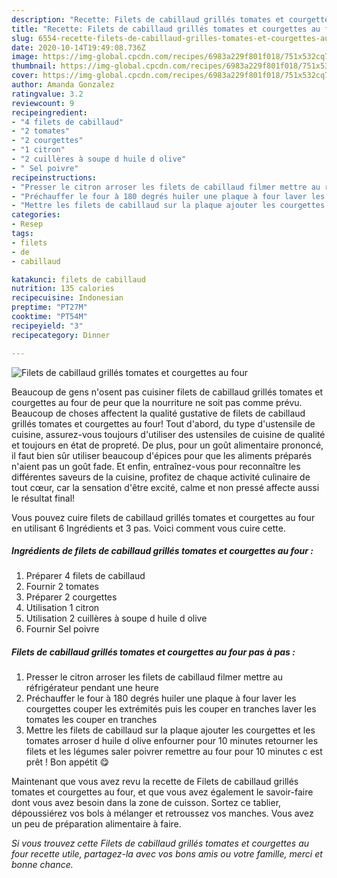 ```yaml
---
description: "Recette: Filets de cabillaud grillés tomates et courgettes au four"
title: "Recette: Filets de cabillaud grillés tomates et courgettes au four"
slug: 6554-recette-filets-de-cabillaud-grilles-tomates-et-courgettes-au-four
date: 2020-10-14T19:49:08.736Z
image: https://img-global.cpcdn.com/recipes/6983a229f801f018/751x532cq70/filets-de-cabillaud-grilles-tomates-et-courgettes-au-four-photo-principale-de-la-recette.jpg
thumbnail: https://img-global.cpcdn.com/recipes/6983a229f801f018/751x532cq70/filets-de-cabillaud-grilles-tomates-et-courgettes-au-four-photo-principale-de-la-recette.jpg
cover: https://img-global.cpcdn.com/recipes/6983a229f801f018/751x532cq70/filets-de-cabillaud-grilles-tomates-et-courgettes-au-four-photo-principale-de-la-recette.jpg
author: Amanda Gonzalez
ratingvalue: 3.2
reviewcount: 9
recipeingredient:
- "4 filets de cabillaud"
- "2 tomates"
- "2 courgettes"
- "1 citron"
- "2 cuillères à soupe d huile d olive"
- " Sel poivre"
recipeinstructions:
- "Presser le citron arroser les filets de cabillaud filmer mettre au réfrigérateur pendant une heure"
- "Préchauffer le four à 180 degrés huiler une plaque à four laver les courgettes couper les extrémités puis les couper en tranches laver les tomates les couper en tranches"
- "Mettre les filets de cabillaud sur la plaque ajouter les courgettes et les tomates arroser d huile d olive enfourner pour 10 minutes retourner les filets et les légumes saler poivrer remettre au four pour 10 minutes c est prêt ! Bon appétit 😋"
categories:
- Resep
tags:
- filets
- de
- cabillaud

katakunci: filets de cabillaud 
nutrition: 135 calories
recipecuisine: Indonesian
preptime: "PT27M"
cooktime: "PT54M"
recipeyield: "3"
recipecategory: Dinner

---
```



![Filets de cabillaud grillés tomates et courgettes au four](https://img-global.cpcdn.com/recipes/6983a229f801f018/751x532cq70/filets-de-cabillaud-grilles-tomates-et-courgettes-au-four-photo-principale-de-la-recette.jpg)

Beaucoup de gens n'osent pas cuisiner filets de cabillaud grillés tomates et courgettes au four de peur que la nourriture ne soit pas comme prévu. Beaucoup de choses affectent la qualité gustative de filets de cabillaud grillés tomates et courgettes au four! Tout d'abord, du type d'ustensile de cuisine, assurez-vous toujours d'utiliser des ustensiles de cuisine de qualité et toujours en état de propreté. De plus, pour un goût alimentaire prononcé, il faut bien sûr utiliser beaucoup d'épices pour que les aliments préparés n'aient pas un goût fade. Et enfin, entraînez-vous pour reconnaître les différentes saveurs de la cuisine, profitez de chaque activité culinaire de tout cœur, car la sensation d'être excité, calme et non pressé affecte aussi le résultat final!

<!--inarticleads1-->

Vous pouvez cuire filets de cabillaud grillés tomates et courgettes au four en utilisant 6 Ingrédients et 3 pas. Voici comment vous cuire cette.

##### Ingrédients de filets de cabillaud grillés tomates et courgettes au four :

1. Préparer 4 filets de cabillaud
1. Fournir 2 tomates
1. Préparer 2 courgettes
1. Utilisation 1 citron
1. Utilisation 2 cuillères à soupe d huile d olive
1. Fournir  Sel poivre




<!--inarticleads2-->

##### Filets de cabillaud grillés tomates et courgettes au four pas à pas :

1. Presser le citron arroser les filets de cabillaud filmer mettre au réfrigérateur pendant une heure
1. Préchauffer le four à 180 degrés huiler une plaque à four laver les courgettes couper les extrémités puis les couper en tranches laver les tomates les couper en tranches
1. Mettre les filets de cabillaud sur la plaque ajouter les courgettes et les tomates arroser d huile d olive enfourner pour 10 minutes retourner les filets et les légumes saler poivrer remettre au four pour 10 minutes c est prêt ! Bon appétit 😋




<!--inarticleads1-->

<p>
Maintenant que vous avez revu la recette de Filets de cabillaud grillés tomates et courgettes au four, et que vous avez également le savoir-faire dont vous avez besoin dans la zone de cuisson. Sortez ce tablier, dépoussiérez vos bols à mélanger et retroussez vos manches. Vous avez un peu de préparation alimentaire à faire.
</p>

<p>
<i>Si vous trouvez cette Filets de cabillaud grillés tomates et courgettes au four recette utile, partagez-la avec vos bons amis ou votre famille, merci et bonne chance.</i>
</p>
